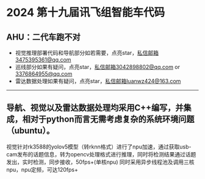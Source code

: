 # 2024 第十九届讯飞组智能车代码
## AHU：二代车跑不对
- 视觉推理部署代码和导航部分如若需要，点亮star，私信邮箱3475395361@qq.com
- 巡线部分如果有疑问，点亮star，私信邮箱3042898802@qq.com or 3376864955@qq.com
- 雷达数据处理如果有疑问，点亮star，私信邮箱luanwz424@163.com
-----------------------------------------------------------------------
导航、视觉以及雷达数据处理均采用C++编写，并集成，相对于python而言无需考虑复杂的系统环境问题（ubuntu）。
-----------------------------------------------------------------------
视觉针对rk3588的yolov5模型（转rknn格式）进行了npu加速，通过获取usb-cam发布的话题信息，转为opencv处理格式进行推理，同时将检测结果通过话题发出，实时检测，同步接收，50fps+(单核npu)
同时采用异步线程池及调用三核npu，npu定频，可达120fps+
